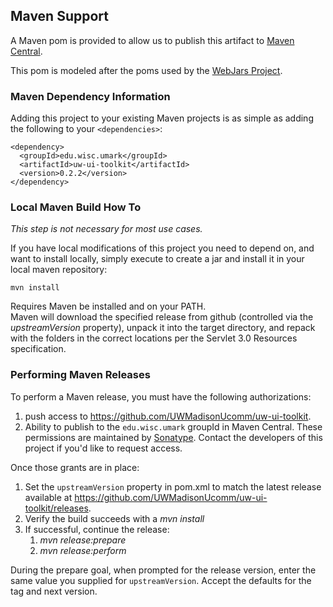 ## Maven Support

A Maven pom is provided to allow us to publish this artifact to [Maven Central](http://search.maven.org).
  
This pom is modeled after the poms used by the [WebJars Project](http://www.webjars.org/). 

### Maven Dependency Information

Adding this project to your existing Maven projects is as simple as adding the following to your `<dependencies>`:

    <dependency>
      <groupId>edu.wisc.umark</groupId>
      <artifactId>uw-ui-toolkit</artifactId>
      <version>0.2.2</version>
    </dependency>

### Local Maven Build How To

*This step is not necessary for most use cases.*

If you have local modifications of this project you need to depend on, and want to install locally, simply execute to create a jar and install
it in your local maven repository:

    mvn install

Requires Maven be installed and on your PATH.    
Maven will download the specified release from github (controlled via the *upstreamVersion* property), unpack it into
the target directory, and repack with the folders in the correct locations per the Servlet 3.0 Resources specification.

### Performing Maven Releases

To perform a Maven release, you must have the following authorizations:

1. push access to https://github.com/UWMadisonUcomm/uw-ui-toolkit.
2. Ability to publish to the `edu.wisc.umark` groupId in Maven Central. These permissions are maintained by [Sonatype](http://central.sonatype.org/pages/ossrh-guide.html). Contact the developers of this project if you'd like to request access.

Once those grants are in place:

1. Set the `upstreamVersion` property in pom.xml to match the latest release available at https://github.com/UWMadisonUcomm/uw-ui-toolkit/releases.
2. Verify the build succeeds with a *mvn install*
3. If successful, continue the release:
    1. *mvn release:prepare*
    2. *mvn release:perform*
    
During the prepare goal, when prompted for the release version, enter the same value you supplied for `upstreamVersion`. Accept the defaults for the tag and next version.
  
